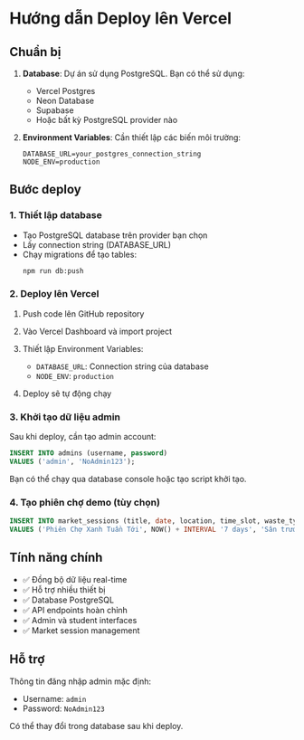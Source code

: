 # Hướng dẫn Deploy lên Vercel

## Chuẩn bị

1. **Database**: Dự án sử dụng PostgreSQL. Bạn có thể sử dụng:
   - Vercel Postgres
   - Neon Database
   - Supabase
   - Hoặc bất kỳ PostgreSQL provider nào

2. **Environment Variables**: Cần thiết lập các biến môi trường:
   ```
   DATABASE_URL=your_postgres_connection_string
   NODE_ENV=production
   ```

## Bước deploy

### 1. Thiết lập database

- Tạo PostgreSQL database trên provider bạn chọn
- Lấy connection string (DATABASE_URL)
- Chạy migrations để tạo tables:
  ```bash
  npm run db:push
  ```

### 2. Deploy lên Vercel

1. Push code lên GitHub repository
2. Vào Vercel Dashboard và import project
3. Thiết lập Environment Variables:
   - `DATABASE_URL`: Connection string của database
   - `NODE_ENV`: `production`

4. Deploy sẽ tự động chạy

### 3. Khởi tạo dữ liệu admin

Sau khi deploy, cần tạo admin account:

```sql
INSERT INTO admins (username, password) 
VALUES ('admin', 'NoAdmin123');
```

Bạn có thể chạy qua database console hoặc tạo script khởi tạo.

### 4. Tạo phiên chợ demo (tùy chọn)

```sql
INSERT INTO market_sessions (title, date, location, time_slot, waste_types, gifts) 
VALUES ('Phiên Chợ Xanh Tuần Tới', NOW() + INTERVAL '7 days', 'Sân trước thư viện trường', '8:00 - 17:00', 'Giấy, nhựa, kim loại, chai lọ', 'Cây xanh, túi vải, đồ dùng học tập');
```

## Tính năng chính

- ✅ Đồng bộ dữ liệu real-time
- ✅ Hỗ trợ nhiều thiết bị
- ✅ Database PostgreSQL
- ✅ API endpoints hoàn chỉnh
- ✅ Admin và student interfaces
- ✅ Market session management

## Hỗ trợ

Thông tin đăng nhập admin mặc định:
- Username: `admin`
- Password: `NoAdmin123`

Có thể thay đổi trong database sau khi deploy.